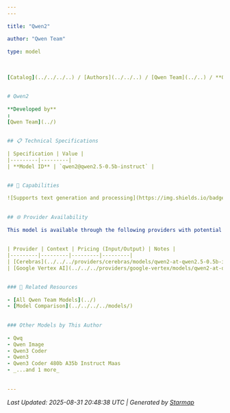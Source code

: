 ```yaml
---
---
  
title: "Qwen2"
  
author: "Qwen Team"
  
type: model
  
  
  
[Catalog](../../../..) / [Authors](../../..) / [Qwen Team](../..) / **Qwen2**
  
  
# Qwen2
  
**Developed by**
: 
[Qwen Team](../)
  
  
## 📋 Technical Specifications
  
| Specification | Value |
|---------|---------|
| **Model ID** | `qwen2@qwen2.5-0.5b-instruct` |

  
## 🎯 Capabilities
  
![Supports text generation and processing](https://img.shields.io/badge/text-✓-blue) ![Supported input modalities](https://img.shields.io/badge/input-text-teal) ![Supported output modalities](https://img.shields.io/badge/output-text-cyan) ![Temperature sampling control](https://img.shields.io/badge/temperature-core-red) ![Nucleus sampling (top-p)](https://img.shields.io/badge/top__p-core-red) ![Maximum token limit](https://img.shields.io/badge/max__tokens-core-blue) ![Response streaming](https://img.shields.io/badge/streaming-✓-cyan)
  
  
## 🌐 Provider Availability
  
This model is available through the following providers with potential variations:
  
  
| Provider | Context | Pricing (Input/Output) | Notes |
|---------|---------|---------|---------|
| [Cerebras](../../../providers/cerebras/models/qwen2-at-qwen2.5-0.5b-instruct.md) | — | — |  |
| [Google Vertex AI](../../../providers/google-vertex/models/qwen2-at-qwen2.5-0.5b-instruct.md) | — | — |  |

  
### 🔗 Related Resources
  
- [All Qwen Team Models](../)
- [Model Comparison](../../../../models/)
  
  
### Other Models by This Author
  
- Qwq
- Qwen Image
- Qwen3 Coder
- Qwen3
- Qwen3 Coder 480b A35b Instruct Maas
- _...and 1 more_
  
  
---
```

*Last Updated: 2025-08-31 20:48:38 UTC | Generated by [Starmap](https://github.com/agentstation/starmap)*